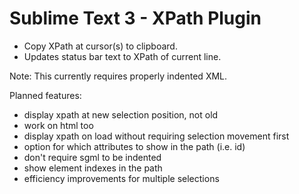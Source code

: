 Sublime Text 3 - XPath Plugin
============

- Copy XPath at cursor(s) to clipboard.
- Updates status bar text to XPath of current line.

Note:  This currently requires properly indented XML.

Planned features:

- display xpath at new selection position, not old
- work on html too
- display xpath on load without requiring selection movement first
- option for which attributes to show in the path (i.e. id)
- don't require sgml to be indented
- show element indexes in the path
- efficiency improvements for multiple selections
